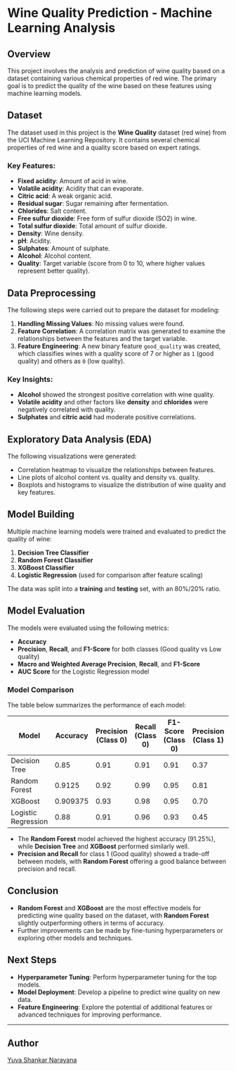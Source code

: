 
# Wine Quality Prediction - Machine Learning Analysis

## Overview

This project involves the analysis and prediction of wine quality based on a dataset containing various chemical properties of red wine. The primary goal is to predict the quality of the wine based on these features using machine learning models.

## Dataset

The dataset used in this project is the **Wine Quality** dataset (red wine) from the UCI Machine Learning Repository. It contains several chemical properties of red wine and a quality score based on expert ratings.

### Key Features:
- **Fixed acidity**: Amount of acid in wine.
- **Volatile acidity**: Acidity that can evaporate.
- **Citric acid**: A weak organic acid.
- **Residual sugar**: Sugar remaining after fermentation.
- **Chlorides**: Salt content.
- **Free sulfur dioxide**: Free form of sulfur dioxide (SO2) in wine.
- **Total sulfur dioxide**: Total amount of sulfur dioxide.
- **Density**: Wine density.
- **pH**: Acidity.
- **Sulphates**: Amount of sulphate.
- **Alcohol**: Alcohol content.
- **Quality**: Target variable (score from 0 to 10, where higher values represent better quality).

## Data Preprocessing

The following steps were carried out to prepare the dataset for modeling:
1. **Handling Missing Values**: No missing values were found.
2. **Feature Correlation**: A correlation matrix was generated to examine the relationships between the features and the target variable.
3. **Feature Engineering**: A new binary feature `good_quality` was created, which classifies wines with a quality score of 7 or higher as `1` (good quality) and others as `0` (low quality).

### Key Insights:
- **Alcohol** showed the strongest positive correlation with wine quality.
- **Volatile acidity** and other factors like **density** and **chlorides** were negatively correlated with quality.
- **Sulphates** and **citric acid** had moderate positive correlations.

## Exploratory Data Analysis (EDA)

The following visualizations were generated:
- Correlation heatmap to visualize the relationships between features.
- Line plots of alcohol content vs. quality and density vs. quality.
- Boxplots and histograms to visualize the distribution of wine quality and key features.

## Model Building

Multiple machine learning models were trained and evaluated to predict the quality of wine:
1. **Decision Tree Classifier**
2. **Random Forest Classifier**
3. **XGBoost Classifier**
4. **Logistic Regression** (used for comparison after feature scaling)

The data was split into a **training** and **testing** set, with an 80%/20% ratio.

## Model Evaluation

The models were evaluated using the following metrics:
- **Accuracy**
- **Precision**, **Recall**, and **F1-Score** for both classes (Good quality vs Low quality)
- **Macro and Weighted Average Precision**, **Recall**, and **F1-Score**
- **AUC Score** for the Logistic Regression model

### Model Comparison

The table below summarizes the performance of each model:

| Model              | Accuracy | Precision (Class 0) | Recall (Class 0) | F1-Score (Class 0) | Precision (Class 1) | Recall (Class 1) | F1-Score (Class 1) | Macro Avg Precision | Macro Avg Recall | Macro Avg F1-Score | Weighted Avg Precision | Weighted Avg Recall | Weighted Avg F1-Score |
|--------------------|----------|---------------------|------------------|--------------------|---------------------|------------------|--------------------|---------------------|-------------------|---------------------|------------------------|---------------------|-----------------------|
| Decision Tree      | 0.85     | 0.91                | 0.91             | 0.91               | 0.37                | 0.37             | 0.37               | 0.64                | 0.64              | 0.64                | 0.85                   | 0.85                | 0.85                  |
| Random Forest      | 0.9125   | 0.92                | 0.99             | 0.95               | 0.81                | 0.34             | 0.48               | 0.87                | 0.67              | 0.72                | 0.91                   | 0.91                | 0.90                  |
| XGBoost            | 0.909375 | 0.93                | 0.98             | 0.95               | 0.70                | 0.42             | 0.52               | 0.81                | 0.70              | 0.74                | 0.90                   | 0.91                | 0.90                  |
| Logistic Regression| 0.88     | 0.91                | 0.96             | 0.93               | 0.45                | 0.26             | 0.33               | 0.68                | 0.61              | 0.63                | 0.85                   | 0.88                | 0.86                  |

- The **Random Forest** model achieved the highest accuracy (91.25%), while **Decision Tree** and **XGBoost** performed similarly well.
- **Precision and Recall** for class 1 (Good quality) showed a trade-off between models, with **Random Forest** offering a good balance between precision and recall.

## Conclusion

- **Random Forest** and **XGBoost** are the most effective models for predicting wine quality based on the dataset, with **Random Forest** slightly outperforming others in terms of accuracy.
- Further improvements can be made by fine-tuning hyperparameters or exploring other models and techniques.

## Next Steps

- **Hyperparameter Tuning**: Perform hyperparameter tuning for the top models.
- **Model Deployment**: Develop a pipeline to predict wine quality on new data.
- **Feature Engineering**: Explore the potential of additional features or advanced techniques for improving performance.

---
## Author 
   [Yuva Shankar Narayana](https://www.linkedin.com/in/yuva-shankar-narayana/)
